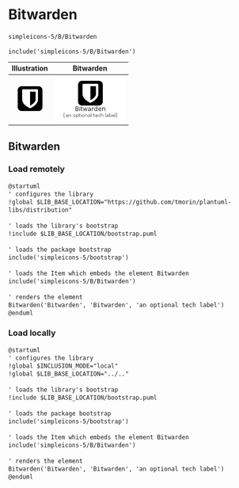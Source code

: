 # Bitwarden


```text
simpleicons-5/B/Bitwarden
```

```text
include('simpleicons-5/B/Bitwarden')
```



| Illustration | Bitwarden |
| :---: | :---: |
| ![illustration for Illustration](../../simpleicons-5/B/Bitwarden.png) | ![illustration for Bitwarden](../../simpleicons-5/B/Bitwarden.Local.png) |




## Bitwarden

### Load remotely
```plantuml
@startuml
' configures the library
!global $LIB_BASE_LOCATION="https://github.com/tmorin/plantuml-libs/distribution"

' loads the library's bootstrap
!include $LIB_BASE_LOCATION/bootstrap.puml

' loads the package bootstrap
include('simpleicons-5/bootstrap')

' loads the Item which embeds the element Bitwarden
include('simpleicons-5/B/Bitwarden')

' renders the element
Bitwarden('Bitwarden', 'Bitwarden', 'an optional tech label')
@enduml
```

### Load locally
```plantuml
@startuml
' configures the library
!global $INCLUSION_MODE="local"
!global $LIB_BASE_LOCATION="../.."

' loads the library's bootstrap
!include $LIB_BASE_LOCATION/bootstrap.puml

' loads the package bootstrap
include('simpleicons-5/bootstrap')

' loads the Item which embeds the element Bitwarden
include('simpleicons-5/B/Bitwarden')

' renders the element
Bitwarden('Bitwarden', 'Bitwarden', 'an optional tech label')
@enduml
```

